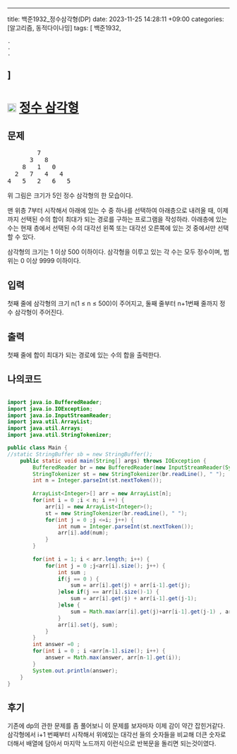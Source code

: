 
---
title: 백준1932_정수삼각형(DP)
date: 2023-11-25 14:28:11 +09:00
categories: [알고리즘, 동적다이나밍]
tags:
  [
    백준1932,
    
    .
    .
    .
  ]
---

# <img width="20px"  src="https://d2gd6pc034wcta.cloudfront.net/tier/10.svg" class="solvedac-tier"> [정수 삼각형](https://www.acmicpc.net/problem/1932) 

## 문제
<pre>        7
      3   8
    8   1   0
  2   7   4   4
4   5   2   6   5</pre>

<p>위 그림은 크기가 5인 정수 삼각형의 한 모습이다.</p>

<p>맨 위층 7부터 시작해서 아래에 있는 수 중 하나를 선택하여 아래층으로 내려올 때, 이제까지 선택된 수의 합이 최대가 되는 경로를 구하는 프로그램을 작성하라. 아래층에 있는 수는 현재 층에서 선택된 수의 대각선 왼쪽 또는 대각선 오른쪽에 있는 것 중에서만 선택할 수 있다.</p>

<p>삼각형의 크기는 1 이상 500 이하이다. 삼각형을 이루고 있는 각 수는 모두 정수이며, 범위는 0 이상 9999 이하이다.</p>

## 입력
<p>첫째 줄에 삼각형의 크기 n(1 ≤ n ≤ 500)이 주어지고, 둘째 줄부터 n+1번째 줄까지 정수 삼각형이 주어진다.</p>

## 출력
<p>첫째 줄에 합이 최대가 되는 경로에 있는 수의 합을 출력한다.</p>

## 나의코드
```java

import java.io.BufferedReader;
import java.io.IOException;
import java.io.InputStreamReader;
import java.util.ArrayList;
import java.util.Arrays;
import java.util.StringTokenizer;

public class Main {
//static StringBuffer sb = new StringBuffer();
	public static void main(String[] args) throws IOException {
		BufferedReader br = new BufferedReader(new InputStreamReader(System.in));
		StringTokenizer st = new StringTokenizer(br.readLine(), " ");
		int n = Integer.parseInt(st.nextToken());
		
		ArrayList<Integer>[] arr = new ArrayList[n];
		for(int i = 0 ;i < n; i ++) {
			arr[i] = new ArrayList<Integer>();
			st = new StringTokenizer(br.readLine(), " ");
			for(int j = 0 ;j <=i; j++) {
				int num = Integer.parseInt(st.nextToken());
				arr[i].add(num);
			}
		}
		
		for(int i = 1; i < arr.length; i++) {
			for(int j = 0 ;j<arr[i].size(); j++) {
				int sum ;
				if(j == 0 ) {
					sum = arr[i].get(j) + arr[i-1].get(j);
				}else if(j == arr[i].size()-1) {
					sum = arr[i].get(j) + arr[i-1].get(j-1);
				}else {
					sum = Math.max(arr[i].get(j)+arr[i-1].get(j-1) , arr[i].get(j) + arr[i-1].get(j));
				}
				arr[i].set(j, sum); 
			}
		}
		int answer =0 ;
		for(int i = 0 ; i <arr[n-1].size(); i++) {
			answer = Math.max(answer, arr[n-1].get(i));
		}
		System.out.println(answer);
	}
}
```

## 후기

<p>기존에 dp의 관한 문제를 좀 풀어보니 이 문제를 보자마자 이제 감이 약간 잡힌거같다. 삼각형에서 i+1 번째부터 시작해서 위에있는 대각선 들의 숫자들을 비교해 더큰 숫자로 더해서
배열에 담아서 마지막 노드까지 이런식으로 반복문을 돌리면 되는것이였다. </p>